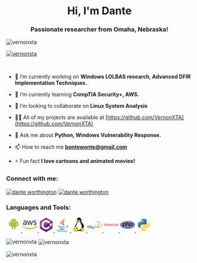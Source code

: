 <h1 align="center">Hi, I'm Dante</h1>
<h3 align="center">Passionate researcher from Omaha, Nebraska!</h3>

<p align="left"> <img src="https://komarev.com/ghpvc/?username=vernonxta&label=Profile%20views&color=0e75b6&style=flat" alt="vernonxta" /> </p>

<p align="left"> <a href="https://github.com/ryo-ma/github-profile-trophy"><img src="https://github-profile-trophy.vercel.app/?username=vernonxta" alt="vernonxta" /></a> </p>

<p align="left"> <a href="https://twitter.com/" target="blank"><img src="https://img.shields.io/twitter/follow/?logo=twitter&style=for-the-badge" alt="" /></a> </p>

- 🔭 I’m currently working on **Windows LOLBAS research, Advanced DFIR Implementation Techniques.**

- 🌱 I’m currently learning **CompTIA Security+, AWS.**

- 👯 I’m looking to collaborate on **Linux System Analysis**

- 👨‍💻 All of my projects are available at [https://github.com/VernonXTA](https://github.com/VernonXTA)

- 💬 Ask me about **Python, Windows Vulnerability Response.**

- 📫 How to reach me **bontewonte@gmail.com**

- ⚡ Fun fact **I love cartoons and animated movies!**

<h3 align="left">Connect with me:</h3>
<p align="left">
<a href="https://www.linkedin.com/in/dante-worthington-789123259/" target="blank"><img align="center" src="https://raw.githubusercontent.com/rahuldkjain/github-profile-readme-generator/master/src/images/icons/Social/linked-in-alt.svg" alt="dante worthington" height="30" width="40" /></a>
<a href="https://fb.com/dante worthington" target="blank"><img align="center" src="https://raw.githubusercontent.com/rahuldkjain/github-profile-readme-generator/master/src/images/icons/Social/facebook.svg" alt="dante worthington" height="30" width="40" /></a>
</p>

<h3 align="left">Languages and Tools:</h3>
<p align="left"> <a href="https://developer.android.com" target="_blank" rel="noreferrer"> <img src="https://raw.githubusercontent.com/devicons/devicon/master/icons/android/android-original-wordmark.svg" alt="android" width="40" height="40"/> </a> <a href="https://aws.amazon.com" target="_blank" rel="noreferrer"> <img src="https://raw.githubusercontent.com/devicons/devicon/master/icons/amazonwebservices/amazonwebservices-original-wordmark.svg" alt="aws" width="40" height="40"/> </a> <a href="https://www.w3schools.com/cs/" target="_blank" rel="noreferrer"> <img src="https://raw.githubusercontent.com/devicons/devicon/master/icons/csharp/csharp-original.svg" alt="csharp" width="40" height="40"/> </a> <a href="https://www.java.com" target="_blank" rel="noreferrer"> <img src="https://raw.githubusercontent.com/devicons/devicon/master/icons/java/java-original.svg" alt="java" width="40" height="40"/> </a> <a href="https://www.linux.org/" target="_blank" rel="noreferrer"> <img src="https://raw.githubusercontent.com/devicons/devicon/master/icons/linux/linux-original.svg" alt="linux" width="40" height="40"/> </a> <a href="https://www.mysql.com/" target="_blank" rel="noreferrer"> <img src="https://raw.githubusercontent.com/devicons/devicon/master/icons/mysql/mysql-original-wordmark.svg" alt="mysql" width="40" height="40"/> </a> <a href="https://www.oracle.com/" target="_blank" rel="noreferrer"> <img src="https://raw.githubusercontent.com/devicons/devicon/master/icons/oracle/oracle-original.svg" alt="oracle" width="40" height="40"/> </a> <a href="https://www.php.net" target="_blank" rel="noreferrer"> <img src="https://raw.githubusercontent.com/devicons/devicon/master/icons/php/php-original.svg" alt="php" width="40" height="40"/> </a> <a href="https://www.python.org" target="_blank" rel="noreferrer"> <img src="https://raw.githubusercontent.com/devicons/devicon/master/icons/python/python-original.svg" alt="python" width="40" height="40"/> </a> </p>

<p><img align="left" src="https://github-readme-stats.vercel.app/api/top-langs?username=vernonxta&show_icons=true&locale=en&layout=compact" alt="vernonxta" /></p>

<p>&nbsp;<img align="center" src="https://github-readme-stats.vercel.app/api?username=vernonxta&show_icons=true&locale=en" alt="vernonxta" /></p>

<p><img align="center" src="https://github-readme-streak-stats.herokuapp.com/?user=vernonxta&" alt="vernonxta" /></p>
